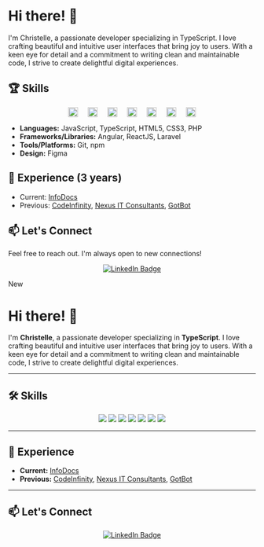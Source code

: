 
# Hi there! 👋
I'm Christelle, a passionate developer specializing in TypeScript. I love crafting beautiful and intuitive user interfaces that bring joy to users. With a keen eye for detail and a commitment to writing clean and maintainable code, I strive to create delightful digital experiences.

## 🏆 Skills
<div style="display: flex; justify-content: center;">
    <img src="https://upload.wikimedia.org/wikipedia/commons/a/a7/React-icon.svg" alt="ReactJS Logo" width="20" style="margin: 0 10px;">
    <img src="https://upload.wikimedia.org/wikipedia/commons/4/4c/Typescript_logo_2020.svg" alt="TypeScript Logo" width="20" style="margin: 0 10px;">
    <img src="https://upload.wikimedia.org/wikipedia/commons/6/6a/JavaScript-logo.png" alt="JavaScript Logo" width="20" style="margin: 0 10px;">
    <img src="https://upload.wikimedia.org/wikipedia/commons/3/33/Figma-logo.svg" alt="Figma Logo" height="20" style="margin: 0 10px;">
    <img src="https://upload.wikimedia.org/wikipedia/commons/c/cf/Angular_full_color_logo.svg" alt="Figma Logo" height="20" style="margin: 0 10px;">
    <img src="https://upload.wikimedia.org/wikipedia/commons/9/9a/Laravel.svg" alt="Figma Logo" height="20" style="margin: 0 10px;">
    <img src="https://upload.wikimedia.org/wikipedia/commons/2/27/PHP-logo.svg" height="20" style="margin: 0 10px;">
</div>

- **Languages:** JavaScript, TypeScript, HTML5, CSS3, PHP
- **Frameworks/Libraries:** Angular, ReactJS, Laravel
- **Tools/Platforms:** Git, npm
- **Design:** Figma

## 💼 Experience (3 years) 
- Current: [InfoDocs](https://infodocs.co.za/)
- Previous: [CodeInfinity](https://codeinfinity.co.za/), [Nexus IT Consultants](https://www.nexusit.dev), [GotBot](https://www.gotbot.co.za/)

## 📫 Let's Connect
Feel free to reach out. I'm always open to new connections!

<p align="center">
    <a href="https://www.linkedin.com/in/christelle-mans/" target="_blank">
        <img src="https://img.shields.io/badge/LinkedIn-Connect-blue?style=for-the-badge&logo=linkedin" alt="LinkedIn Badge">
    </a>
</p>

New
# Hi there! 👋

I'm **Christelle**, a passionate developer specializing in **TypeScript**. I love crafting beautiful and intuitive user interfaces that bring joy to users. With a keen eye for detail and a commitment to writing clean and maintainable code, I strive to create delightful digital experiences.

---

## 🛠️ Skills

<div align="center">
  <img src="https://img.shields.io/badge/TypeScript-%23007ACC.svg?&style=for-the-badge&logo=typescript&logoColor=white" />
  <img src="https://img.shields.io/badge/React-%2320232a.svg?&style=for-the-badge&logo=react&logoColor=%2361DAFB" />
  <img src="https://img.shields.io/badge/JavaScript-%23323330.svg?&style=for-the-badge&logo=javascript&logoColor=%23F7DF1E" />
  <img src="https://img.shields.io/badge/Figma-%23000000.svg?&style=for-the-badge&logo=figma&logoColor=white" />
  <img src="https://img.shields.io/badge/Angular-%23DD0031.svg?&style=for-the-badge&logo=angular&logoColor=white" />
  <img src="https://img.shields.io/badge/Laravel-%23FF2D20.svg?&style=for-the-badge&logo=laravel&logoColor=white" />
  <img src="https://img.shields.io/badge/PHP-%23777BB4.svg?&style=for-the-badge&logo=php&logoColor=white" />
</div>

---

## 💼 Experience

- **Current:** [InfoDocs](https://infodocs.co.za/)
- **Previous:** [CodeInfinity](https://codeinfinity.co.za/), [Nexus IT Consultants](https://www.nexusit.dev), [GotBot](https://www.gotbot.co.za/)

---

## 📫 Let's Connect

<p align="center">
  <a href="https://www.linkedin.com/in/christelle-mans/" target="_blank">
    <img src="https://img.shields.io/badge/LinkedIn-Connect-blue?style=for-the-badge&logo=linkedin" alt="LinkedIn Badge"/>
  </a>
</p>

